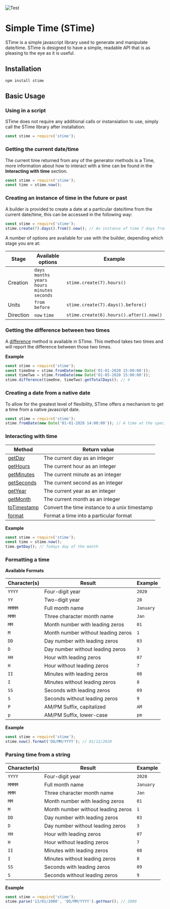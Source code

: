 ![Test](https://github.com/TerenceJefferies/STime/workflows/Test/badge.svg)

# Simple Time (STime)

STime is a simple javascript library used to generate and manipulate date/time. STime is designed to have a simple, readable API that is as pleasing to the eye as it is useful.

## Installation

`npm install stime`

## Basic Usage

### Using in a script

STime does not require any additional calls or instansiation to use, simply call the STime library after installation:

```javascript
const stime = require('stime');
```

### Getting the current date/time

The current time returned from any of the generator methods is a Time, more information about how to interact with a time can be found in the **Interacting with time** section.

```javascript
const stime = require('stime');
const time = stime.now();
```

### Creating an instance of time in the future or past

A builder is provided to create a date at a particular date/time from the current date/time, this can be accessed in the following way:

```javascript
const stime = require('stime');
stime.create(7).days().from().now(); // An instance of time 7 days from today
```

A number of options are available for use with the builder, depending which stage you are at:

| Stage | Available options | Example |  
| ----- | ------ | ------ |
| Creation | `days` `months` `years` `hours` `minutes` `seconds` |  `stime.create(7).hours()` |
| Units | `from` `before` | `stime.create(7).days().before()` |
| Direction | `now` `time` | `stime.create(6).hours().after().now()` |

### Getting the difference between two times

A [difference](docs/classes/_stime_.stime.md#difference) method is available in STime. This method takes two times and will report the difference between those two times.

**Example**

```javascript
const stime = require('stime');
const timeOne = stime.fromDate(new Date('01-01-2020 15:00:00'));
const timeTwo = stime.fromDate(new Date('01-05-2020 15:00:00'));
stime.difference(timeOne, timeTwo).getTotalDays(); // 4
```

### Creating a date from a native date

To allow for the greatest level of flexibility, STime offers a mechanism to get a time from a native javascript date.

```javascript
const stime = require('stime');
stime.fromDate(new Date('01-01-2020 14:00:00')); // A time at the specified date
```

### Interacting with time

| Method | Return value |
| ------ | ------------ |
| [getDay](docs/classes/_time_.time.md#getday) | The current day as an integer |
| [getHours](docs/classes/_time_.time.md#gethours) | The current hour as an integer |
| [getMinutes](docs/classes/_time_.time.md#getminutes) | The current minute as an integer |
| [getSeconds](docs/classes/_time_.time.md#getseconds) | The current second as an integer |
| [getYear](docs/classes/_time_.time.md#getyear) | The current year as an integer |
| [getMonth](docs/classes/_time_.time.md#getmonth) | The current month as an integer |
| [toTimestamp](docs/classes/_time_.time.md#toTimestamp) | Convert the time instance to a unix timestamp |
| [format](docs/classes/_time_.time.md#format) | Format a time into a particular format |

**Example**

```javascript
const stime = require('stime');
const time = stime.now();
time.getDay(); // Todays day of the month
```

### Formatting a time

**Available Formats**

| Character(s) | Result | Example |
| ------------ | ------ | ------- |
| `YYYY` | Four-digit year | `2020` |
| `YY` | Two-digit year | `20` |
| `MMMM` | Full month name | `January` |
| `MMM` | Three character month name | `Jan` |
| `MM` | Month number with leading zeros | `01` |
| `M` | Month number without leading zeros | `1` |
| `DD` | Day number with leading zeros | `03` |
| `D` | Day number without leading zeros | `3` |
| `HH` | Hour with leading zeros | `07` |
| `H` | Hour without leading zeros | `7` |
| `II` | Minutes with leading zeros | `08` |
| `I` | Minutes without leading zeros | `8` |
| `SS` | Seconds with leading zeros | `09` |
| `S` | Seconds without leading zeros | `9` |
| `P` | AM/PM Suffix, capitalized | `AM` |
| `p` | AM/PM Suffix, lower-case | `pm` |

**Example**

```javascript
const stime = require('stime');
stime.now().format('DD/MM/YYYY'); // 01/12/2020
```

### Parsing time from a string

| Character(s) | Result | Example |
| ------------ | ------ | ------- |
| `YYYY` | Four-digit year | `2020` |
| `MMMM` | Full month name | `January` |
| `MMM` | Three character month name | `Jan` |
| `MM` | Month number with leading zeros | `01` |
| `M` | Month number without leading zeros | `1` |
| `DD` | Day number with leading zeros | `03` |
| `D` | Day number without leading zeros | `3` |
| `HH` | Hour with leading zeros | `07` |
| `H` | Hour without leading zeros | `7` |
| `II` | Minutes with leading zeros | `08` |
| `I` | Minutes without leading zeros | `8` |
| `SS` | Seconds with leading zeros | `09` |
| `S` | Seconds without leading zeros | `9` |

**Example**

```javascript
const stime = require('stime');
stime.parse('13/01/2000', 'DD/MM/YYYY').getYear(); // 2000
```